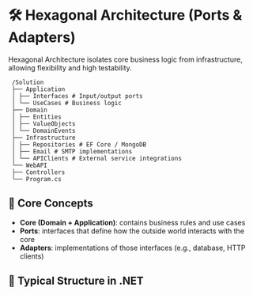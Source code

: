 # 🛠 Hexagonal Architecture (Ports & Adapters)

Hexagonal Architecture isolates core business logic from infrastructure, allowing flexibility and high testability.

     /Solution
     ├── Application
     │ ├── Interfaces # Input/output ports
     │ └── UseCases # Business logic
     ├── Domain
     │ ├── Entities
     │ ├── ValueObjects
     │ └── DomainEvents
     ├── Infrastructure
     │ ├── Repositories # EF Core / MongoDB
     │ ├── Email # SMTP implementations
     │ └── APIClients # External service integrations
     └── WebAPI
     ├── Controllers
     └── Program.cs

## 🧩 Core Concepts

- **Core (Domain + Application)**: contains business rules and use cases
- **Ports**: interfaces that define how the outside world interacts with the core
- **Adapters**: implementations of those interfaces (e.g., database, HTTP clients)

## 🧰 Typical Structure in .NET

